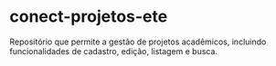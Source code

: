 # conect-projetos-ete
Repositório que permite a gestão de projetos acadêmicos, incluindo funcionalidades de cadastro, edição, listagem e busca.

